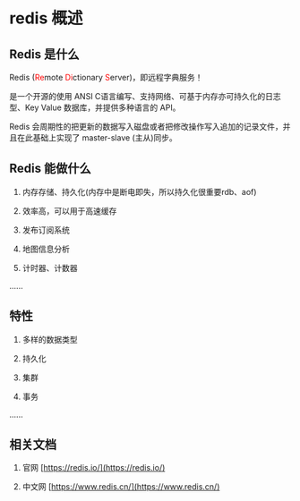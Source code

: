 # redis 概述

## Redis 是什么

Redis (<span style="color:red;">Re</span>mote <span style="color:red;">Di</span>ctionary <span style="color:red;">S</span>erver)，即远程字典服务！

是一个开源的使用 ANSI C语言编写、支持网络、可基于内存亦可持久化的日志型、Key Value 数据库，并提供多种语言的 API。

Redis 会周期性的把更新的数据写入磁盘或者把修改操作写入追加的记录文件，并且在此基础上实现了 master-slave (主从)同步。

## Redis 能做什么

1. 内存存储、持久化(内存中是断电即失，所以持久化很重要rdb、aof)

2. 效率高，可以用于高速缓存

3. 发布订阅系统

4. 地图信息分析

5. 计时器、计数器

......

## 特性

1. 多样的数据类型

2. 持久化

3. 集群

4. 事务

......

## 相关文档

1. 官网 [https://redis.io/](https://redis.io/)

2. 中文网 [https://www.redis.cn/](https://www.redis.cn/)